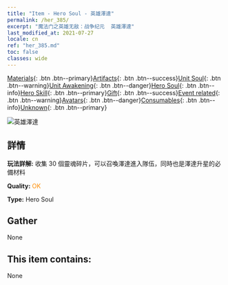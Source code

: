 ```yaml
---
title: "Item - Hero Soul - 英雄澤達"
permalink: /her_385/
excerpt: "魔法门之英雄无敌：战争纪元  英雄澤達"
last_modified_at: 2021-07-27
locale: cn
ref: "her_385.md"
toc: false
classes: wide
---
```

 [Materials](/ItemsCN/){: .btn .btn--primary}[Artifacts](/ItemsCN/Artifacts/){: .btn .btn--success}[Unit Soul](/ItemsCN/UnitSoul/){: .btn .btn--warning}[Unit Awakening](/ItemsCN/UnitAwakening/){: .btn .btn--danger}[Hero Soul](/ItemsCN/HeroSoul/){: .btn .btn--info}[Hero Skill](/ItemsCN/HeroSkill/){: .btn .btn--primary}[Gift](/ItemsCN/Gift/){: .btn .btn--success}[Event related](/ItemsCN/Events/){: .btn .btn--warning}[Avatars](/ItemsCN/Avatars/){: .btn .btn--danger}[Consumables](/ItemsCN/Consumables/){: .btn .btn--info}[Unknown](/ItemsCN/Unknown/){: .btn .btn--primary}

 ![英雄澤達](/images/h/h_Zydar.jpg)

## 詳情
 **玩法詳解:** 收集 30 個靈魂碎片，可以召喚澤達進入隊伍，同時也是澤達升星的必備材料

 **Quality:** <span style="color: #FF8C00">OK</span>

 **Type:** Hero Soul

## Gather

  None

## This item contains:

  None

